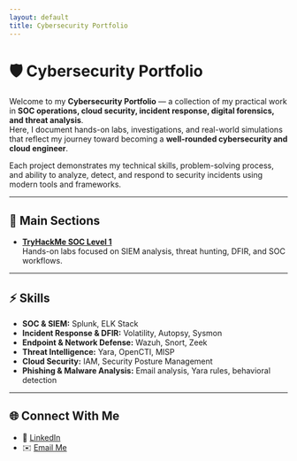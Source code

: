 ```yaml
---
layout: default
title: Cybersecurity Portfolio
---
```


# 🛡️ Cybersecurity Portfolio

Welcome to my **Cybersecurity Portfolio** — a collection of my practical work in **SOC operations, cloud security, incident response, digital forensics, and threat analysis**.  
Here, I document hands-on labs, investigations, and real-world simulations that reflect my journey toward becoming a **well-rounded cybersecurity and cloud engineer**.

Each project demonstrates my technical skills, problem-solving process, and ability to analyze, detect, and respond to security incidents using modern tools and frameworks.

---

## 📂 Main Sections

- **[TryHackMe SOC Level 1](SOC-Level-1-THM/README.md)**  
  Hands-on labs focused on SIEM analysis, threat hunting, DFIR, and SOC workflows.

---

## ⚡ Skills

- **SOC & SIEM:** Splunk, ELK Stack  
- **Incident Response & DFIR:** Volatility, Autopsy, Sysmon  
- **Endpoint & Network Defense:** Wazuh, Snort, Zeek  
- **Threat Intelligence:** Yara, OpenCTI, MISP  
- **Cloud Security:** IAM, Security Posture Management  
- **Phishing & Malware Analysis:** Email analysis, Yara rules, behavioral detection

---

## 🌐 Connect With Me

- 💼 [LinkedIn](https://www.linkedin.com/in/youssef-moukadem/)  
- ✉️ [Email Me](mailto:y.moukadem@outlook.com)
